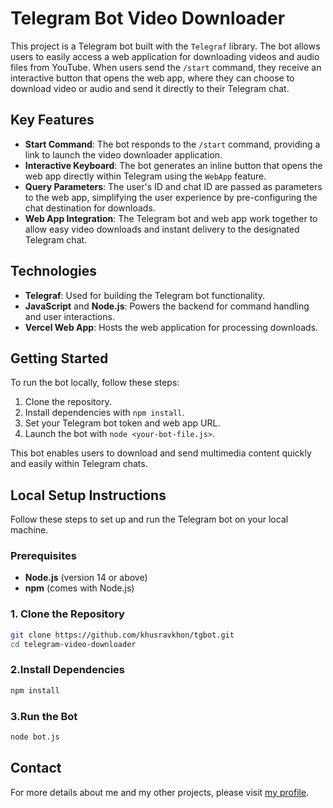 # Telegram Bot Video Downloader

This project is a Telegram bot built with the `Telegraf` library. The bot allows users to easily access a web application for downloading videos and audio files from YouTube. When users send the `/start` command, they receive an interactive button that opens the web app, where they can choose to download video or audio and send it directly to their Telegram chat.

## Key Features

- **Start Command**: The bot responds to the `/start` command, providing a link to launch the video downloader application.
- **Interactive Keyboard**: The bot generates an inline button that opens the web app directly within Telegram using the `WebApp` feature.
- **Query Parameters**: The user's ID and chat ID are passed as parameters to the web app, simplifying the user experience by pre-configuring the chat destination for downloads.
- **Web App Integration**: The Telegram bot and web app work together to allow easy video downloads and instant delivery to the designated Telegram chat.

## Technologies

- **Telegraf**: Used for building the Telegram bot functionality.
- **JavaScript** and **Node.js**: Powers the backend for command handling and user interactions.
- **Vercel Web App**: Hosts the web application for processing downloads.

## Getting Started

To run the bot locally, follow these steps:

1. Clone the repository.
2. Install dependencies with `npm install`.
3. Set your Telegram bot token and web app URL.
4. Launch the bot with `node <your-bot-file.js>`.

This bot enables users to download and send multimedia content quickly and easily within Telegram chats.

## Local Setup Instructions

Follow these steps to set up and run the Telegram bot on your local machine.

### Prerequisites
- **Node.js** (version 14 or above)
- **npm** (comes with Node.js)

### 1. Clone the Repository

```bash
git clone https://github.com/khusravkhon/tgbot.git
cd telegram-video-downloader
```
### 2.Install Dependencies

```bash
npm install
```

### 3.Run the Bot

```bash
node bot.js
```

## Contact

For more details about me and my other projects, please visit [my profile](https://khusravkhon.github.io/resume).
